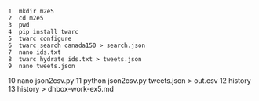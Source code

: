     1  mkdir m2e5
    2  cd m2e5
    3  pwd
    4  pip install twarc
    5  twarc configure
    6  twarc search canada150 > search.json
    7  nano ids.txt
    8  twarc hydrate ids.txt > tweets.json
    9  nano tweets.json
   10  nano json2csv.py
   11  python json2csv.py tweets.json > out.csv
   12  history
   13  history > dhbox-work-ex5.md
